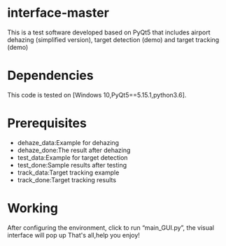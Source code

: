 # interface-master
This is a test software developed based on PyQt5 that includes airport dehazing (simplified version), target detection (demo) and target tracking (demo)
# Dependencies
This code is tested on [Windows 10,PyQt5==5.15.1,python3.6].
# Prerequisites
* dehaze_data:Example for dehazing
* dehaze_done:The result after dehazing
* test_data:Example for target detection
* test_done:Sample results after testing
* track_data:Target tracking example
* track_done:Target tracking results
# Working
After configuring the environment, click to run “main_GUI.py”, the visual interface will pop up
That's all,help you enjoy!

